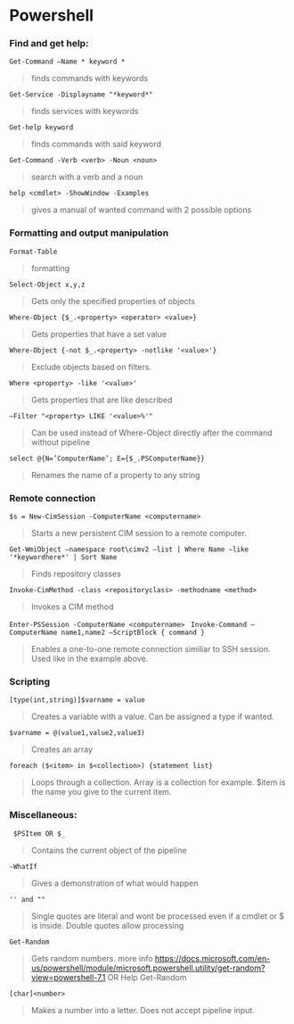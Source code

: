 # Powershell

### **Find and get help:**
```Get-Command –Name * keyword *``` 
> finds commands with keywords

```Get-Service -Displayname "*keyword*" ``` 
> finds services with keywords

```Get-help keyword ``` 
> finds commands with said keyword

``` Get-Command -Verb <verb> -Noun <noun> ``` 
>search with a verb and a noun

```help <cmdlet> -ShowWindow -Examples```
> gives a manual of wanted command with 2 possible options

### **Formatting and output manipulation**
```Format-Table```
> formatting

```Select-Object x,y,z```
> Gets only the specified properties of objects

```Where-Object {$_.<property> <operator> <value>}```
> Gets properties that have a set value

```Where-Object {-not $_.<property> -notlike '<value>'}```
> Exclude objects based on filters. 

```Where <property> -like '<value>' ```
> Gets properties that are like described

```–Filter "<property> LIKE '<value>%'" ```
> Can be used instead of Where-Object directly after the command without pipeline

``` select @{N=’ComputerName’; E={$_.PSComputerName}} ```
> Renames the name of a property to any string

### **Remote connection**
```$s = New-CimSession -ComputerName <computername>```
> Starts a new persistent CIM session to a remote computer.

```Get-WmiObject –namespace root\cimv2 –list | Where Name –like '*keywordhere*' | Sort Name```
> Finds repository classes

``` Invoke-CimMethod -class <repositoryclass> -methodname <method> ```
> Invokes a CIM method

```Enter-PSSession -ComputerName <computername> ```
```Invoke-Command –ComputerName name1,name2 –ScriptBlock { command }```
> Enables a one-to-one remote connection similiar to SSH session. Used like in the example above.

### **Scripting**
```[type(int,string)]$varname = value```
> Creates a variable with a value. Can be assigned a type if wanted.

```$varname = @(value1,value2,value3)```
> Creates an array

```foreach ($<item> in $<collection>) {statement list}```
> Loops through a collection. Array is a collection for example. $item is the name you give to the current item.

### **Miscellaneous:**
``` $PSItem OR $_```
> Contains the current object of the pipeline

```-WhatIf ```
> Gives a demonstration of what would happen

``` '' and "" ```
> Single quotes are literal and wont be processed even if a cmdlet or $ is inside. Double quotes allow processing

``` Get-Random ```
> Gets random numbers. more info https://docs.microsoft.com/en-us/powershell/module/microsoft.powershell.utility/get-random?view=powershell-7.1 OR Help Get-Random

``` [char]<number> ```
> Makes a number into a letter. Does not accept pipeline input.
